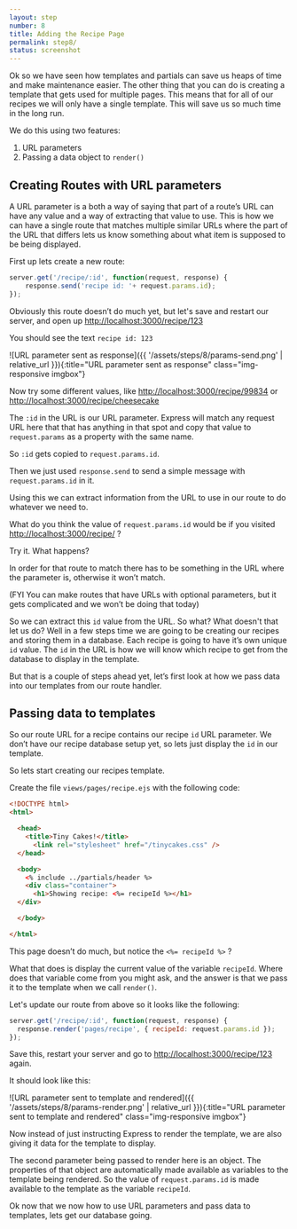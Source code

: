 ```yaml
---
layout: step
number: 8
title: Adding the Recipe Page
permalink: step8/
status: screenshot
---
```


Ok so we have seen how templates and partials can save us heaps of time and make maintenance easier.   The other thing that you can do is creating a template that gets used for multiple pages. This means that for all of our recipes we will only have a single template.  This will save us so much time in the long run.

We do this using two features:

1. URL parameters
2. Passing a data object to `render()` 

## Creating Routes with URL parameters

A URL parameter is a both a way of saying that part of a route’s URL can have any value and a way of extracting that value to use.  This is how we can have a single route that matches multiple similar URLs where the part of the URL that differs lets us know something about what item is supposed to be being displayed.  

First up lets create a new route:

```javascript
server.get('/recipe/:id', function(request, response) {
	response.send('recipe id: '+ request.params.id); 
});
```

Obviously this route doesn’t do much yet, but let's save and restart our server,
and open up <http://localhost:3000/recipe/123>

You should see the text `recipe id: 123`

![URL parameter sent as response]({{ '/assets/steps/8/params-send.png' | relative_url }}){:title="URL parameter sent as response" class="img-responsive imgbox"}


Now try some different values, like <http://localhost:3000/recipe/99834> or 
<http://localhost:3000/recipe/cheesecake>

The `:id` in the URL is our URL parameter.  Express will match any request URL here that that has anything in that spot and copy that value to `request.params` as a property with the same name.  

So `:id` gets copied to `request.params.id`.

Then we just used `response.send` to send a simple message with `request.params.id` in it.

Using this we can extract information from the URL to use in our route to do whatever we need to.

What do you think the value of `request.params.id` would be if you visited <http://localhost:3000/recipe/> ?  

Try it.  What happens?

In order for that route to match there has to be something in the URL where the parameter is, otherwise it won’t match.

(FYI You can make routes that have URLs with optional parameters, but it gets complicated and we won’t be doing that today)

So we can extract this `id` value from the URL.  So what?  What doesn't that let us do?  Well in a few steps time we are going to be creating our recipes and storing them in a database.  Each recipe is going to have it’s own unique `id` value.  The `id` in the URL is how we will know which recipe to get from the database to display in the template.  

But that is a couple of steps ahead yet, let’s first look at how we pass data into our templates from our route handler.

## Passing data to templates

So our route URL for a recipe contains our recipe `id` URL parameter.  We don’t have our recipe database setup yet, so lets just display the `id` in our template.

So lets start creating our recipes template.

Create the file `views/pages/recipe.ejs` with the following code:

```html
<!DOCTYPE html>
<html>

  <head>
    <title>Tiny Cakes!</title>
      <link rel="stylesheet" href="/tinycakes.css" />
  </head>

  <body>
    <% include ../partials/header %>
    <div class="container">
      <h1>Showing recipe: <%= recipeId %></h1>
  </div>

  </body>

</html>
```

This page doesn’t do much, but notice the `<%= recipeId %>` ?  

What that does is display the current value of the variable `recipeId`.  Where does that variable come from you might ask, and the answer is that we pass it to the template when we call `render()`.

Let's update our route from above so it looks like the following:

```javascript
server.get('/recipe/:id', function(request, response) {
  response.render('pages/recipe', { recipeId: request.params.id });
});
```

Save this, restart your server and go to <http://localhost:3000/recipe/123> again.

It should look like this:

![URL parameter sent to template and rendered]({{ '/assets/steps/8/params-render.png' | relative_url }}){:title="URL parameter sent to template and rendered" class="img-responsive imgbox"}


Now instead of just instructing Express to render the template, we are also giving it data for the template to display.

The second parameter being passed to render here is an object.  The properties of that object are automatically made available as variables to the template being rendered.  So the value of `request.params.id` is made available to the template as the variable `recipeId`.

Ok now that we now how to use URL parameters and pass data to templates, lets get our database going.
